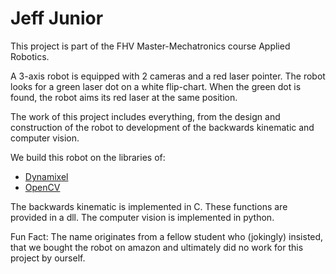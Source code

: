 # Jeff Junior
This project is part of the FHV Master-Mechatronics course Applied Robotics. 

A 3-axis robot is equipped with 2 cameras and a red laser pointer. 
The robot looks for a green laser dot on a white flip-chart. 
When the green dot is found, the robot aims its red laser at the same position.

The work of this project includes everything, from the design and construction of the robot
to development of the backwards kinematic and computer vision. 

We build this robot on the libraries of:
*	[Dynamixel](https://github.com/ROBOTIS-GIT/DynamixelSDK)
*	[OpenCV](https://opencv.org/)

The backwards kinematic is implemented in C. 
These functions are provided in a dll. 
The computer vision is implemented in python. 


Fun Fact: 
The name originates from a fellow student who (jokingly) insisted, that we bought the robot 
on amazon and ultimately did no work for this project by ourself. 
